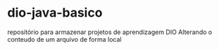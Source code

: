 # dio-java-basico
repositório para armazenar projetos de aprendizagem DIO
Alterando o conteudo de um arquivo de forma local